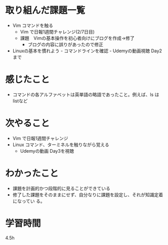 # 取り組んだ課題一覧
- Vim コマンドを触る
     - Vim で日報1週間チャレンジ(2/7日目)
     - 課題　Vimの基本操作を初心者向けにブログを作成→修了
        - ブログの内容に誤りがあったので修正
- Linuxの基本を慣れよう
        - コマンドラインを確認
        - Udemyの動画視聴 Day2まで
# 感じたこと
- コマンドの各アルファベットは英単語の略語であったこと。例えば、ls は listなど

# 次やること
- Vim で日報1週間チャレンジ
- Linux コマンド、ターミネルを触りながら覚える
    - Udemyの動画 Day3を視聴

# わかったこと
- 課題を計画的かつ段階的に見ることができている
- 修了した課題をそのままにせず、自分なりに課題を設定し、それが知識定着になってい
る。

# 学習時間
 4.5h
